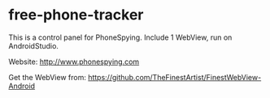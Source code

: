 # free-phone-tracker
This is a control panel for PhoneSpying.
Include 1 WebView, run on AndroidStudio.

Website: http://www.phonespying.com

Get the WebView from: https://github.com/TheFinestArtist/FinestWebView-Android
